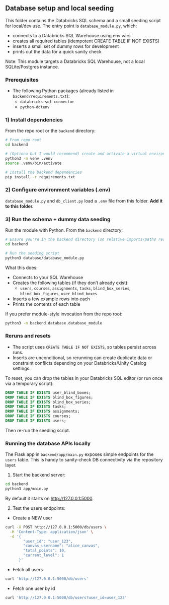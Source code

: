 ## Database setup and local seeding

This folder contains the Databricks SQL schema and a small seeding script for local/dev use. The entry point is `database_module.py`, which:

- connects to a Databricks SQL Warehouse using env vars
- creates all required tables (idempotent CREATE TABLE IF NOT EXISTS)
- inserts a small set of dummy rows for development
- prints out the data for a quick sanity check

Note: This module targets a Databricks SQL Warehouse, not a local SQLite/Postgres instance.

### Prerequisites

- The following Python packages (already listed in `backend/requirements.txt`):
  - `databricks-sql-connector`
  - `python-dotenv`

### 1) Install dependencies

From the repo root or the `backend` directory:

```bash
# From repo root
cd backend

# (Optiona but I would recommend) create and activate a virtual environment
python3 -m venv .venv
source .venv/bin/activate

# Install the backend dependencies
pip install -r requirements.txt
```

### 2) Configure environment variables (.env)

`database_module.py` and `db_client.py` load a `.env` file from this folder. **Add it to this folder.**


### 3) Run the schema + dummy data seeding

Run the module with Python. From the `backend` directory:

```bash
# Ensure you're in the backend directory (so relative imports/paths resolve)
cd backend

# Run the seeding script
python3 database/database_module.py
```

What this does:

- Connects to your SQL Warehouse
- Creates the following tables (if they don’t already exist):
  - `users`, `courses`, `assignments`, `tasks`, `blind_box_series`, `blind_box_figures`, `user_blind_boxes`
- Inserts a few example rows into each
- Prints the contents of each table

If you prefer module-style invocation from the repo root:

```bash
python3 -m backend.database.database_module
```

### Reruns and resets

- The script uses `CREATE TABLE IF NOT EXISTS`, so tables persist across runs.
- Inserts are unconditional, so rerunning can create duplicate data or constraint conflicts depending on your Databricks/Unity Catalog settings.

To reset, you can drop the tables in your Databricks SQL editor (or run once via a temporary script):

```sql
DROP TABLE IF EXISTS user_blind_boxes;
DROP TABLE IF EXISTS blind_box_figures;
DROP TABLE IF EXISTS blind_box_series;
DROP TABLE IF EXISTS tasks;
DROP TABLE IF EXISTS assignments;
DROP TABLE IF EXISTS courses;
DROP TABLE IF EXISTS users;
```

Then re-run the seeding script.

### Running the database APIs locally

The Flask app in `backend/app/main.py` exposes simple endpoints for the `users` table. This is handy to sanity‑check DB connectivity via the repository layer.

1) Start the backend server:

```bash
cd backend
python3 app/main.py
```

By default it starts on http://127.0.0.1:5000.

2) Test the users endpoints:

- Create a NEW user

```bash
curl -X POST http://127.0.0.1:5000/db/users \
  -H 'Content-Type: application/json' \
  -d '{
        "user_id": "user_123",
        "canvas_username": "alice_canvas",
        "total_points": 10,
        "current_level": 1
      }'
```

- Fetch all users

```bash
curl 'http://127.0.0.1:5000/db/users'
```

- Fetch one user by id

```bash
curl 'http://127.0.0.1:5000/db/users?user_id=user_123'
```
